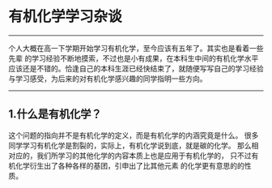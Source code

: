 # 有机化学学习杂谈

------------------------------
个人大概在高一下学期开始学习有机化学，至今应该有五年了。其实也是看着一些先辈
的学习经验不断地摸索，不过也是小有成果，在本科生中间的有机化学水平
应该还是不错的。恰逢自己的本科生涯已经快结束了，就随便写写自己的学习经验
与学习感受，为后来的对有机化学感兴趣的同学指明一些方向。

------------------------------
## 1.什么是有机化学？

这个问题的指向并不是有机化学的定义，而是有机化学的内涵究竟是什么。
很多同学学习有机化学是割裂的，实际上，有机化学说到底，就是碳的化学。
那么相对应的，我们所学习的其他化学的内容本质上也是应用于有机化学的，
只不过有机化学衍生出了各种各样的基团，引申出了比其他元素
的化学更有意思的的性质。

